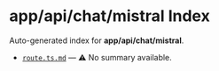 # app/api/chat/mistral Index

Auto-generated index for **app/api/chat/mistral**.

- [`route.ts.md`](./route.ts.md) — ⚠️ No summary available.

